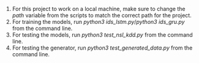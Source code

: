 1. For this project to work on a local machine, make sure to change the *path* variable from the scripts to match the correct path for the project.
2. For training the models, run *python3 ids_lstm.py*/*python3 ids_gru.py* from the command line.
3. For testing the models, run *python3 test_nsl_kdd.py* from the command line.
4. For testing the generator, run *python3 test_generated_data.py* from the command line.
